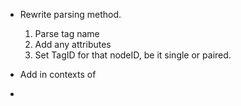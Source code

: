 - Rewrite parsing method.
    1. Parse tag name
    2. Add any attributes
    3. Set TagID for that nodeID, be it single or paired.
- Add in contexts of <style> and <script> tags.
    - style tags don't care about anything, everything is text until u specifically encounter </style>
    - <script> tags don't care about anything that is within quotes, is all considered text.
- Deleting/Modifying global elements
    - E.g., when we merge text nodes during parsing.

- Is it correct to only *not* search in the global text for new text or should we also search there? Or other globals where searching is discouraged?

- deal with unused functions. Maybe only allow in debug builds? not sure.
